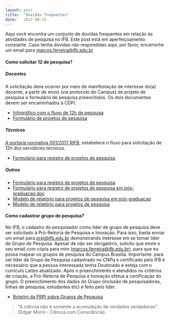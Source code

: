 ```yaml
---
layout: post
title:  "Dúvidas frequentes"
date:   2017-08-22
---
```


<p class="intro"><span class="dropcap">A</span>qui você encontra um conjunto de dúvidas frequentes em relação às atividades de pesquisa no IFB. Este post está em aperfeiçoamento constante. Caso tenha dúvidas não respondidas aqui, por favor, encaminhe um email para <a href="mailto:marcos.ferreira@ifb.edu.br">marcos.ferreira@ifb.edu.br</a></p>

#### Como solicitar 12 de pesquisa?

##### Docentes

A solicitação deve ocorrer por meio de manifestação de interesse do(a) docente, a partir de envio (via protocolo do Campus) de projeto de pesquisa e formulário de pesquisa preenchidos. Os dois documentos devem ser encaminhados à CDPI. 

* <a href="https://drive.google.com/file/d/1iEYcSOljF92l_wmX2JWsiHlI80fxYYM_/view?usp=sharing" target="_blank">Infográfico com o fluxo de 12h de pesquisa</a>
* <a href="https://drive.google.com/a/etfbsb.edu.br/file/d/0BxXjD-WQ-AqkeVdfV1oyR053UTg/view?usp=sharing" target="_blank">Formulário de projetos de pesquisa</a>

##### Técnicos

<a href="https://drive.google.com/file/d/1s6nM6QJ1zStLu9pDNBY2zetevAIfdxed/view?usp=sharing" target="_blank">A portaria normativa 001/2017 RIFB</a>, estabelece o fluxo para solicitação de 12h dos servidores técnicos.

* <a href="https://drive.google.com/open?id=1nflWDqU73zCDa9o8OYoqrEJztSk_Wbtz" target="_blank">Formulário para registro de projetos de pesquisa</a>

##### Outros

* <a href="https://drive.google.com/open?id=0BxryQ3cOy6LDOXZkbnN4Wmx0cEU" target="_blank">Formulário para registro de projetos de pesquisa</a>
* <a href="https://drive.google.com/open?id=0BxryQ3cOy6LDWVpRQzlwQVhZRTA" target="_blank">Formulário para registro de projetos de pesquisa em pós-graduacao.doc</a>
* <a href="https://drive.google.com/open?id=0BxryQ3cOy6LDLVgzZlZrcWRDSjA" target="_blank">Modelo de relatório para projetos de pesquisa em pós-graduacao</a>
* <a href="https://drive.google.com/open?id=0BxryQ3cOy6LDVDhWWUdWNGswTU0" target="_blank">Modelo de relatório para projetos de pesquisa</a>

#### Como cadastrar grupo de pesquisa?

No IFB, o cadastro do pesquisador como líder de grupo de pesquisa deve ser solicitado à Pró-Reitoria de Pesquisa e Inovação. Para isso, basta enviar um email para <a href="mailto:prpi@ifb.edu.br">prpi@ifb.edu.br</a> demonstrando interesse em se tornar líder de Grupo de Pesquisa. Apesar de não ser obrigatório, solicito que envie o seu email com cópia para mim (<a href="mailto:marcos.ferreira@ifb.edu.br">marcos.ferreira@ifb.edu.br</a>), para que eu possa mapear os grupos de pesquisa do Campus Brasília.
Importante: para ser líder de Grupo de Pesquisa cadastrado no CNPq e certificado pelo IFB é necessário que a pessoa interessada tenha Doutorado e esteja com o currículo Lattes atualizado. Após o preenchimento e atendidos os critérios de criação, a Pró-Reitoria de Pesquisa e Inovação efetua a certificação do grupo. O preenchimento dos dados do Grupo (inclusão de pesquisadores, linhas de pesquisa, estudantes etc) é feito pelo líder. 

* <a href="http://www.ifb.edu.br/attachments/article/6752/Boletim%20PRPI%201-2017.pdf" target="_blank">Boletim da PRPI sobre Grupos de Pesquisa</a>

<blockquote>"A ciência não é somente a acumulação de verdades verdadeiras" (Edgar Morin - Ciência com Consciência).</blockquote>
